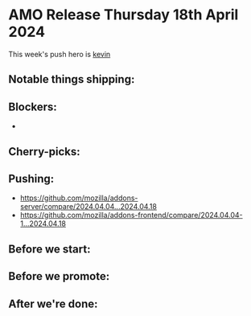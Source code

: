 # AMO Release Thursday 18th April 2024

This week's push hero is [kevin](https://github.com/KevinMind)

## Notable things shipping:

## Blockers:
- 

## Cherry-picks:

## Pushing:

- https://github.com/mozilla/addons-server/compare/2024.04.04...2024.04.18
- https://github.com/mozilla/addons-frontend/compare/2024.04.04-1...2024.04.18

## Before we start:

## Before we promote:

## After we're done:
